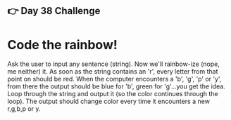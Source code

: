 ## 👉 Day 38 Challenge
# Code the rainbow!

Ask the user to input any sentence (string).
Now we'll rainbow-ize (nope, me neither) it.
As soon as the string contains an 'r', every letter from that point on should be red.
When the computer encounters a 'b', 'g', 'p' or 'y', from there the output should be blue for 'b', green for 'g'...you get the idea.
Loop through the string and output it (so the color continues through the loop).
The output should change color every time it encounters a new r,g,b,p or y.
